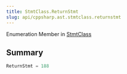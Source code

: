 ```yaml
---
title: StmtClass.ReturnStmt
slug: api/cppsharp.ast.stmtclass.returnstmt
---
```

Enumeration Member in [StmtClass](/api/cppsharp/ast/stmtclass)

## Summary



```csharp
ReturnStmt = 188
```

